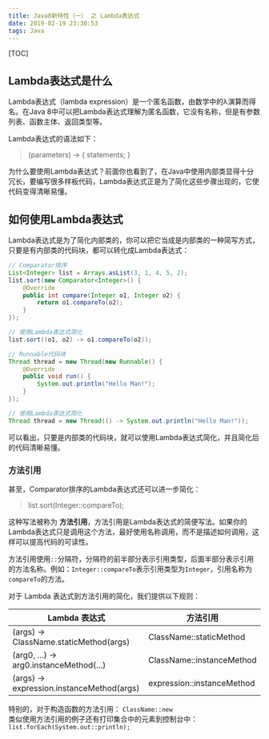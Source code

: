 ```yaml
---
title: Java8新特性（一） 之 Lambda表达式
date: 2019-02-19 23:30:53
tags: Java
---
```


[TOC]

## Lambda表达式是什么

Lambda表达式（lambda expression）是一个匿名函数，由数学中的λ演算而得名。在Java 8中可以把Lambda表达式理解为匿名函数，它没有名称，但是有参数列表、函数主体、返回类型等。


Lambda表达式的语法如下：
> (parameters) -> { statements; }

为什么要使用Lambda表达式？前面你也看到了，在Java中使用内部类显得十分冗长，要编写很多样板代码，Lambda表达式正是为了简化这些步骤出现的，它使代码变得清晰易懂。

## 如何使用Lambda表达式

Lambda表达式是为了简化内部类的，你可以把它当成是内部类的一种简写方式，只要是有内部类的代码块，都可以转化成Lambda表达式：


```Java
// Comparator排序
List<Integer> list = Arrays.asList(3, 1, 4, 5, 2);
list.sort(new Comparator<Integer>() {
    @Override
    public int compare(Integer o1, Integer o2) {
        return o1.compareTo(o2);
    }
});

// 使用Lambda表达式简化
list.sort((o1, o2) -> o1.compareTo(o2));
```

```Java
// Runnable代码块
Thread thread = new Thread(new Runnable() {
    @Override
    public void run() {
        System.out.println("Hello Man!");
    }
});

// 使用Lambda表达式简化
Thread thread = new Thread(() -> System.out.println("Hello Man!"));
```

可以看出，只要是内部类的代码块，就可以使用Lambda表达式简化，并且简化后的代码清晰易懂。

### 方法引用
甚至，Comparator排序的Lambda表达式还可以进一步简化：
> list.sort(Integer::compareTo);

这种写法被称为 **方法引用**，方法引用是Lambda表达式的简便写法。如果你的Lambda表达式只是调用这个方法，最好使用名称调用，而不是描述如何调用，这样可以提高代码的可读性。

方法引用使用`::`分隔符，分隔符的前半部分表示引用类型，后面半部分表示引用的方法名称。例如：`Integer::compareTo`表示引用类型为`Integer`，引用名称为`compareTo`的方法。

对于 Lambda 表达式到方法引用的简化，我们提供以下规则： 

Lambda 表达式 | 方法引用
---|---
(args) -> ClassName.staticMethod(args)	   | ClassName::staticMethod
(arg0, ...) -> arg0.instanceMethod(...)	   | ClassName::instanceMethod
(args) -> expression.instanceMethod(args)  | expression::instanceMethod

特别的，对于构造函数的方法引用：  `ClassName::new`  
类似使用方法引用的例子还有打印集合中的元素到控制台中：
`list.forEach(System.out::println);`



